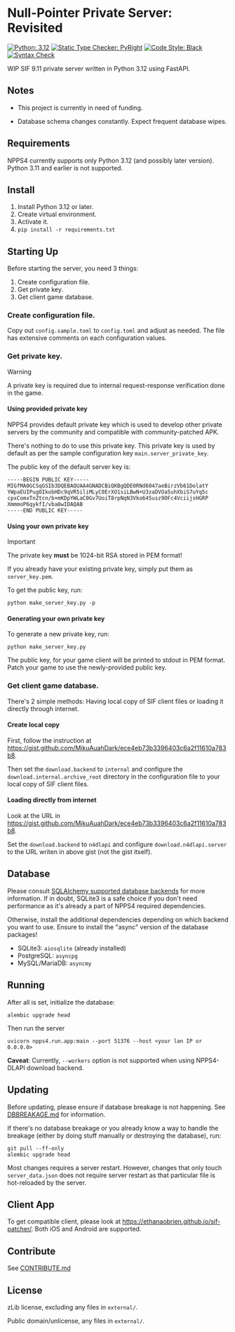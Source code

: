 Null-Pointer Private Server: Revisited
=====

[![Python: 3.12](https://img.shields.io/badge/Python-3.12-blue)](https://www.python.org/)
[![Static Type Checker: PyRight](https://img.shields.io/badge/Static%20Type%20Checker-PyRight-CEB98F)](https://github.com/microsoft/pyright)
[![Code Style: Black](https://img.shields.io/badge/Code%20Style-Black-000000.svg)](https://github.com/psf/black)
[![Syntax Check](https://github.com/DarkEnergyProcessor/NPPS4/actions/workflows/syntax-check.yml/badge.svg)](https://github.com/DarkEnergyProcessor/NPPS4/actions/workflows/syntax-check.yml)

WIP SIF 9.11 private server written in Python 3.12 using FastAPI.

Notes
-----

* This project is currently in need of funding.

* Database schema changes constantly. Expect frequent database wipes.

Requirements
-----

NPPS4 currently supports only Python 3.12 (and possibly later version). Python 3.11 and earlier is not supported.

Install
----

1. Install Python 3.12 or later.
2. Create virtual environment.
3. Activate it.
4. `pip install -r requirements.txt`

Starting Up
-----

Before starting the server, you need 3 things:
1. Create configuration file.
2. Get private key.
3. Get client game database.

### Create configuration file.

Copy out `config.sample.toml` to `config.toml` and adjust as needed. The file has extensive comments on each
configuration values.

### Get private key.

> [!WARNING]
> A private key is required due to internal request-response verification done in the game.

#### Using provided private key

NPPS4 provides default private key which is used to develop other private servers by the community
and compatible with community-patched APK.

There's nothing to do to use this private key. This private key is used by default as per the sample configuration
key `main.server_private_key`.

The public key of the default server key is:
```
-----BEGIN PUBLIC KEY-----
MIGfMA0GCSqGSIb3DQEBAQUAA4GNADCBiQKBgQDE0RNd6047aeBirzVb61DolatY
YWpaEUIPugOIkobHDc9qVR5iliMLyC0ErXO1siLBwN+U3zaDVOa5uhXbiS7uYq5c
cpxComxTnZtcn/b+mKDpYWLaC0Gv7UoiT8rpNqN3Vko645usz9OFc4VciijsHGRP
XmmmoP6qykfI/vba8wIDAQAB
-----END PUBLIC KEY-----
```

#### Using your own private key

> [!IMPORTANT]
> The private key **must** be 1024-bit RSA stored in PEM format!

If you already have your existing private key, simply put them as `server_key.pem`.

To get the public key, run:

```
python make_server_key.py -p
```

#### Generating your own private key

To generate a new private key, run:

```
python make_server_key.py
```

The public key, for your game client will be printed to stdout in PEM format. Patch your game to use the
newly-provided public key.

### Get client game database.

There's 2 simple methods: Having local copy of SIF client files or loading it directly through internet.

#### Create local copy

First, follow the instruction at https://gist.github.com/MikuAuahDark/ece4eb73b3396403c6a2f11610a783b8.

Then set the `download.backend` to `internal` and configure the `download.internal.archive_root` directory in the
configuration file to your local copy of SIF client files.

#### Loading directly from internet

Look at the URL in https://gist.github.com/MikuAuahDark/ece4eb73b3396403c6a2f11610a783b8.

Set the `download.backend` to `n4dlapi` and configure `download.n4dlapi.server` to the URL writen in above gist (not
the gist itself).

Database
-----

Please consult [SQLAlchemy supported database backends](https://docs.sqlalchemy.org/en/20/dialects/index.html) for
more information. If in doubt, SQLite3 is a safe choice if you don't need performance as it's already a part of NPPS4
required dependencies.

Otherwise, install the additional dependencies depending on which backend you want to use. Ensure to install the 
"async" version of the database packages!

* SQLite3: `aiosqlite` (already installed)
* PostgreSQL: `asyncpg`
* MySQL/MariaDB: `asyncmy`

Running
-----

After all is set, initialize the database:
```
alembic upgrade head
```

Then run the server
```
uvicorn npps4.run.app:main --port 51376 --host <your lan IP or 0.0.0.0>
```

**Caveat**: Currently, `--workers` option is not supported when using NPPS4-DLAPI download backend.

Updating
-----

Before updating, please ensure if database breakage is not happening. See [DBBREAKAGE.md](DBBREAKAGE.md) for
information.

If there's no database breakage or you already know a way to handle the breakage (either by doing stuff manually or
destroying the database), run:

```
git pull --ff-only
alembic upgrade head
```

Most changes requires a server restart. However, changes that only touch `server_data.json` does not require server
restart as that particular file is hot-reloaded by the server.

Client App
-----

To get compatible client, please look at https://ethanaobrien.github.io/sif-patcher/. Both iOS and Android are
supported.

Contribute
-----

See [CONTRIBUTE.md](CONTRIBUTE.md)


License
-----

zLib license, excluding any files in `external/`.

Public domain/unlicense, any files in `external/`.
